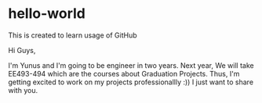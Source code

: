 # hello-world
This is created to learn usage of GitHub

Hi Guys, 

I'm Yunus and I'm going to be engineer in two years. Next year, We will take EE493-494 which are the courses about Graduation Projects. Thus, I'm getting excited to work on my projects professionallly :))  I just want to share with you. 
